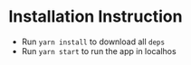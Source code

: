 # Installation Instruction

- Run `yarn install` to download all `deps`
- Run `yarn start` to run the app in localhos
